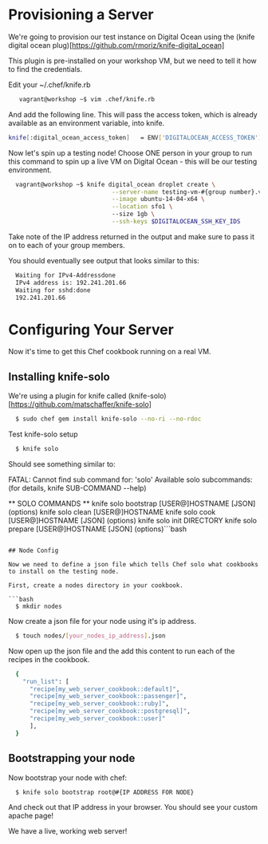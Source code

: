 # Provisioning a Server

We're going to provision our test instance on Digital Ocean using the (knife digital ocean plug)[https://github.com/rmoriz/knife-digital_ocean]

This plugin is pre-installed on your workshop VM, but we need to tell it how to find the credentials.


Edit your ~/.chef/knife.rb

```bash
   vagrant@workshop ~$ vim .chef/knife.rb
```

And add the following line.  This will pass the access token, which is already available as an environment variable, into knife.
```bash
knife[:digital_ocean_access_token]   = ENV['DIGITALOCEAN_ACCESS_TOKEN']
```

Now let's spin up a testing node!  Choose ONE person in your group to run this command to spin up a live VM on Digital Ocean - this will be our testing environment.

```bash
  vagrant@workshop ~$ knife digital_ocean droplet create \
                             --server-name testing-vm-#{group number}.vm.io \
                             --image ubuntu-14-04-x64 \
                             --location sfo1 \ 
                             --size 1gb \
                             --ssh-keys $DIGITALOCEAN_SSH_KEY_IDS
```

Take note of the IP address returned in the output and make sure to pass it on to each of your group members.

You should eventually see output that looks similar to this:

```bash
  Waiting for IPv4-Addressdone
  IPv4 address is: 192.241.201.66
  Waiting for sshd:done
  192.241.201.66
```

# Configuring Your Server
Now it's time to get this Chef cookbook running on a real VM.

## Installing knife-solo

We're using a plugin for knife called (knife-solo)[https://github.com/matschaffer/knife-solo]

```bash
  $ sudo chef gem install knife-solo --no-ri --no-rdoc
```

Test knife-solo setup
```bash
  $ knife solo
```

Should see something similar to:

FATAL: Cannot find sub command for: 'solo'
Available solo subcommands: (for details, knife SUB-COMMAND --help)

** SOLO COMMANDS **
  knife solo bootstrap [USER@]HOSTNAME [JSON] (options)
  knife solo clean [USER@]HOSTNAME
  knife solo cook [USER@]HOSTNAME [JSON] (options)
  knife solo init DIRECTORY
  knife solo prepare [USER@]HOSTNAME [JSON] (options)```bash
```

## Node Config

Now we need to define a json file which tells Chef solo what cookbooks to install on the testing node.

First, create a nodes directory in your cookbook.

```bash
  $ mkdir nodes
```

Now create a json file for your node using it's ip address.

```bash
  $ touch nodes/[your_nodes_ip_address].json
```

Now open up the json file and the add this content to run each of the recipes in the cookbook.

```bash
  {
    "run_list": [
      "recipe[my_web_server_cookbook::default]",
      "recipe[my_web_server_cookbook::passenger]",
      "recipe[my_web_server_cookbook::ruby]",
      "recipe[my_web_server_cookbook::postgresql]",
      "recipe[my_web_server_cookbook::user]"
      ],
  }
```

## Bootstrapping your node

Now bootstrap your node with chef:
```bash
  $ knife solo bootstrap root@#{IP ADDRESS FOR NODE}
```

And check out that IP address in your browser.  You should see your custom apache page!

We have a live, working web server!
